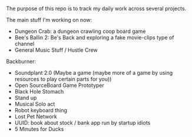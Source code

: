 The purpose of this repo is to track my daily work across several projects.

The main stuff I'm working on now:
- Dungeon Crab: a dungeon crawling coop board game
- Bee's Ballin 2: Be's Back and exploring a fake movie-clips type of channel
- General Music Stuff / Hustle Crew

Backburner:
- Soundplant 2.0 (Maybe a game (maybe more of a game by using resources to play certain parts for you))
- Open SourceBoard Game Prototyper
- Black Hole Stomach
- Stand up
- Musical Solo act
- Robot keyboard thing
- Lost Pet Network
- UUID: book about stock / bank app run by startup idiots
- 5 Minutes for Ducks